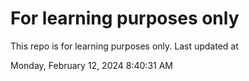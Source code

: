 # For learning purposes only
This repo is for learning purposes only.
Last updated at

Monday, February 12, 2024 8:40:31 AM

